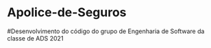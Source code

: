 # Apolice-de-Seguros

#Desenvolvimento do código do grupo de Engenharia de Software da classe de ADS 2021

